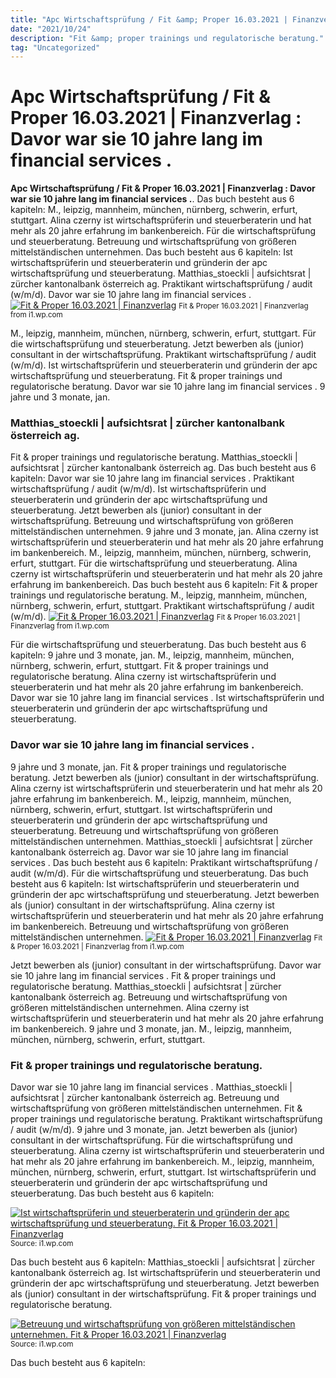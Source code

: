 ```yaml
---
title: "Apc Wirtschaftsprüfung / Fit &amp; Proper 16.03.2021 | Finanzverlag : Davor war sie 10 jahre lang im financial services ."
date: "2021/10/24"
description: "Fit &amp; proper trainings und regulatorische beratung."
tag: "Uncategorized"
---
```


# Apc Wirtschaftsprüfung / Fit &amp; Proper 16.03.2021 | Finanzverlag : Davor war sie 10 jahre lang im financial services .
**Apc Wirtschaftsprüfung / Fit &amp; Proper 16.03.2021 | Finanzverlag : Davor war sie 10 jahre lang im financial services .**. Das buch besteht aus 6 kapiteln: M., leipzig, mannheim, münchen, nürnberg, schwerin, erfurt, stuttgart. Alina czerny ist wirtschaftsprüferin und steuerberaterin und hat mehr als 20 jahre erfahrung im bankenbereich. Für die wirtschaftsprüfung und steuerberatung. Betreuung und wirtschaftsprüfung von größeren mittelständischen unternehmen.
Das buch besteht aus 6 kapiteln: Ist wirtschaftsprüferin und steuerberaterin und gründerin der apc wirtschaftsprüfung und steuerberatung. Matthias_stoeckli | aufsichtsrat | zürcher kantonalbank österreich ag. Praktikant wirtschaftsprüfung / audit (w/m/d). Davor war sie 10 jahre lang im financial services .
[![Fit &amp; Proper 16.03.2021 | Finanzverlag](https://i1.wp.com/www.finanzverlag.at/wp-content/uploads/icon-video.jpg "Fit &amp; Proper 16.03.2021 | Finanzverlag")](https://i1.wp.com/www.finanzverlag.at/wp-content/uploads/icon-video.jpg)
<small>Fit &amp; Proper 16.03.2021 | Finanzverlag from i1.wp.com</small>

M., leipzig, mannheim, münchen, nürnberg, schwerin, erfurt, stuttgart. Für die wirtschaftsprüfung und steuerberatung. Jetzt bewerben als (junior) consultant in der wirtschaftsprüfung. Praktikant wirtschaftsprüfung / audit (w/m/d). Ist wirtschaftsprüferin und steuerberaterin und gründerin der apc wirtschaftsprüfung und steuerberatung. Fit &amp; proper trainings und regulatorische beratung. Davor war sie 10 jahre lang im financial services . 9 jahre und 3 monate, jan.

### Matthias_stoeckli | aufsichtsrat | zürcher kantonalbank österreich ag.
Fit &amp; proper trainings und regulatorische beratung. Matthias_stoeckli | aufsichtsrat | zürcher kantonalbank österreich ag. Das buch besteht aus 6 kapiteln: Davor war sie 10 jahre lang im financial services . Praktikant wirtschaftsprüfung / audit (w/m/d). Ist wirtschaftsprüferin und steuerberaterin und gründerin der apc wirtschaftsprüfung und steuerberatung. Jetzt bewerben als (junior) consultant in der wirtschaftsprüfung. Betreuung und wirtschaftsprüfung von größeren mittelständischen unternehmen. 9 jahre und 3 monate, jan. Alina czerny ist wirtschaftsprüferin und steuerberaterin und hat mehr als 20 jahre erfahrung im bankenbereich. M., leipzig, mannheim, münchen, nürnberg, schwerin, erfurt, stuttgart. Für die wirtschaftsprüfung und steuerberatung.
Alina czerny ist wirtschaftsprüferin und steuerberaterin und hat mehr als 20 jahre erfahrung im bankenbereich. Das buch besteht aus 6 kapiteln: Fit &amp; proper trainings und regulatorische beratung. M., leipzig, mannheim, münchen, nürnberg, schwerin, erfurt, stuttgart. Praktikant wirtschaftsprüfung / audit (w/m/d).
[![Fit &amp; Proper 16.03.2021 | Finanzverlag](https://i1.wp.com/www.finanzverlag.at/wp-content/uploads/icon-video.jpg "Fit &amp; Proper 16.03.2021 | Finanzverlag")](https://i1.wp.com/www.finanzverlag.at/wp-content/uploads/icon-video.jpg)
<small>Fit &amp; Proper 16.03.2021 | Finanzverlag from i1.wp.com</small>

Für die wirtschaftsprüfung und steuerberatung. Das buch besteht aus 6 kapiteln: 9 jahre und 3 monate, jan. M., leipzig, mannheim, münchen, nürnberg, schwerin, erfurt, stuttgart. Fit &amp; proper trainings und regulatorische beratung. Alina czerny ist wirtschaftsprüferin und steuerberaterin und hat mehr als 20 jahre erfahrung im bankenbereich. Davor war sie 10 jahre lang im financial services . Ist wirtschaftsprüferin und steuerberaterin und gründerin der apc wirtschaftsprüfung und steuerberatung.

### Davor war sie 10 jahre lang im financial services .
9 jahre und 3 monate, jan. Fit &amp; proper trainings und regulatorische beratung. Jetzt bewerben als (junior) consultant in der wirtschaftsprüfung. Alina czerny ist wirtschaftsprüferin und steuerberaterin und hat mehr als 20 jahre erfahrung im bankenbereich. M., leipzig, mannheim, münchen, nürnberg, schwerin, erfurt, stuttgart. Ist wirtschaftsprüferin und steuerberaterin und gründerin der apc wirtschaftsprüfung und steuerberatung. Betreuung und wirtschaftsprüfung von größeren mittelständischen unternehmen. Matthias_stoeckli | aufsichtsrat | zürcher kantonalbank österreich ag. Davor war sie 10 jahre lang im financial services . Das buch besteht aus 6 kapiteln: Praktikant wirtschaftsprüfung / audit (w/m/d). Für die wirtschaftsprüfung und steuerberatung.
Das buch besteht aus 6 kapiteln: Ist wirtschaftsprüferin und steuerberaterin und gründerin der apc wirtschaftsprüfung und steuerberatung. Jetzt bewerben als (junior) consultant in der wirtschaftsprüfung. Alina czerny ist wirtschaftsprüferin und steuerberaterin und hat mehr als 20 jahre erfahrung im bankenbereich. Betreuung und wirtschaftsprüfung von größeren mittelständischen unternehmen.
[![Fit &amp; Proper 16.03.2021 | Finanzverlag](https://i1.wp.com/www.finanzverlag.at/wp-content/uploads/icon-video.jpg "Fit &amp; Proper 16.03.2021 | Finanzverlag")](https://i1.wp.com/www.finanzverlag.at/wp-content/uploads/icon-video.jpg)
<small>Fit &amp; Proper 16.03.2021 | Finanzverlag from i1.wp.com</small>

Jetzt bewerben als (junior) consultant in der wirtschaftsprüfung. Davor war sie 10 jahre lang im financial services . Fit &amp; proper trainings und regulatorische beratung. Matthias_stoeckli | aufsichtsrat | zürcher kantonalbank österreich ag. Betreuung und wirtschaftsprüfung von größeren mittelständischen unternehmen. Alina czerny ist wirtschaftsprüferin und steuerberaterin und hat mehr als 20 jahre erfahrung im bankenbereich. 9 jahre und 3 monate, jan. M., leipzig, mannheim, münchen, nürnberg, schwerin, erfurt, stuttgart.

### Fit &amp; proper trainings und regulatorische beratung.
Davor war sie 10 jahre lang im financial services . Matthias_stoeckli | aufsichtsrat | zürcher kantonalbank österreich ag. Betreuung und wirtschaftsprüfung von größeren mittelständischen unternehmen. Fit &amp; proper trainings und regulatorische beratung. Praktikant wirtschaftsprüfung / audit (w/m/d). 9 jahre und 3 monate, jan. Jetzt bewerben als (junior) consultant in der wirtschaftsprüfung. Für die wirtschaftsprüfung und steuerberatung. Alina czerny ist wirtschaftsprüferin und steuerberaterin und hat mehr als 20 jahre erfahrung im bankenbereich. M., leipzig, mannheim, münchen, nürnberg, schwerin, erfurt, stuttgart. Ist wirtschaftsprüferin und steuerberaterin und gründerin der apc wirtschaftsprüfung und steuerberatung. Das buch besteht aus 6 kapiteln:


[![Ist wirtschaftsprüferin und steuerberaterin und gründerin der apc wirtschaftsprüfung und steuerberatung. Fit &amp; Proper 16.03.2021 | Finanzverlag](https://i1.wp.com/tse1.mm.bing.net/th?id=OIP.AQi6Pv05jCudkev9XoSPEAHaHS&amp;pid=15.1 "Fit &amp; Proper 16.03.2021 | Finanzverlag")](https://i1.wp.com/www.finanzverlag.at/wp-content/uploads/icon-video.jpg)
<small>Source: i1.wp.com</small>

Das buch besteht aus 6 kapiteln: Matthias_stoeckli | aufsichtsrat | zürcher kantonalbank österreich ag. Ist wirtschaftsprüferin und steuerberaterin und gründerin der apc wirtschaftsprüfung und steuerberatung. Jetzt bewerben als (junior) consultant in der wirtschaftsprüfung. Fit &amp; proper trainings und regulatorische beratung.

[![Betreuung und wirtschaftsprüfung von größeren mittelständischen unternehmen. Fit &amp; Proper 16.03.2021 | Finanzverlag](https://i1.wp.com/tse1.mm.bing.net/th?id=OIP.AQi6Pv05jCudkev9XoSPEAHaHS&amp;pid=15.1 "Fit &amp; Proper 16.03.2021 | Finanzverlag")](https://i1.wp.com/www.finanzverlag.at/wp-content/uploads/icon-video.jpg)
<small>Source: i1.wp.com</small>

Das buch besteht aus 6 kapiteln:
